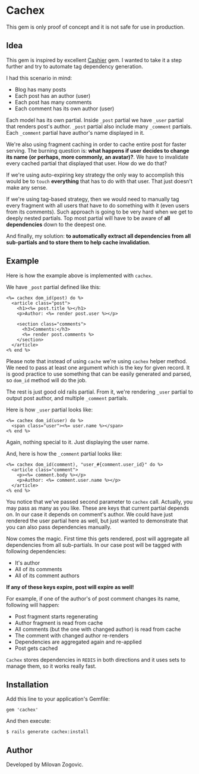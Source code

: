 # Cachex

This gem is only proof of concept and it is not safe for use in production.

## Idea

This gem is inspired by excellent [Cashier](https://github.com/twinturbo/cashier) gem. I wanted to take it a step further and try to automate tag dependency generation.

I had this scenario in mind:

* Blog has many posts
* Each post has an author (user)
* Each post has many comments
* Each comment has its own author (user)

Each model has its own partial. Inside `_post` partial we have `_user` partial that renders post's author. `_post` partial also include many `_comment` partials. Each `_comment` partial have author's name displayed in it.

We're also using fragment caching in order to cache entire post for faster serving. The burning question is: **what happens if user decides to change its name (or perhaps, more commonly, an avatar)?**. We have to invalidate every cached partial that displayed that user. How do we do that?

If we're using auto-expiring key strategy the only way to accomplish this would be to `touch` **everything** that has to do with that user. That just doesn't make any sense.

If we're using tag-based strategy, then we would need to manually tag every fragment with all users that have to do something with it (even users from its comments). Such approach is going to be very hard when we get to deeply nested partials. Top most partial will have to be aware of **all dependencies** down to the deepest one.

And finally, my solution: **to automatically extract all dependencies from all sub-partials and to store them to help cache invalidation**.

## Example

Here is how the example above is implemented with `cachex`.

We have `_post` partial defined like this:


    <%= cachex dom_id(post) do %>
      <article class="post">
        <h1><%= post.title %></h1>
        <p>Author: <%= render post.user %></p>
        
        <section class="comments">
          <h3>Comments:</h3>
          <%= render post.comments %>
        </section>
      </article>
    <% end %>

Please note that instead of using `cache` we're using `cachex` helper method. We need to pass at least one argument which is the key for given record. It is good practice to use something that can be easily generated and parsed, so `dom_id` method will do the job.

The rest is just good old rails partial. From it, we're rendering `_user` partial to output post author, and multiple `_comment` partials.

Here is how `_user` partial looks like:


    <%= cachex dom_id(user) do %>
      <span class="user"><%= user.name %></span>
    <% end %>

Again, nothing special to it. Just displaying the user name.

And, here is how the `_comment` partial looks like:


    <%= cachex dom_id(comment), "user_#{comment.user_id}" do %>
      <article class="comment">
        <p><%= comment.body %></p>
        <p>Author: <%= comment.user.name %></p>
      </article>
    <% end %>

You notice that we've passed second parameter to `cachex` call. Actually, you may pass as many as you like. These are keys that current partial depends on. In our case it depends on comment's author. We could have just rendered the user partial here as well, but just wanted to demonstrate that you can also pass dependencies manually.

Now comes the magic. First time this gets rendered, post will aggregate all dependencies from all sub-partials. In our case post will be tagged with following dependencies: 

* It's author
* All of its comments
* All of its comment authors

**If any of these keys expire, post will expire as well!** 

For example, if one of the author's of post comment changes its name, following will happen:

* Post fragment starts regenerating
* Author fragment is read from cache
* All comments (but the one with changed author) is read from cache
* The comment with changed author re-renders
* Dependencies are aggregated again and re-applied
* Post gets cached

`Cachex` stores dependencies in `REDIS` in both directions and it uses sets to manage them, so it works really fast.


## Installation

Add this line to your application's Gemfile:

    gem 'cachex'

And then execute:

    $ rails generate cachex:install


## Author

Developed by Milovan Zogovic.